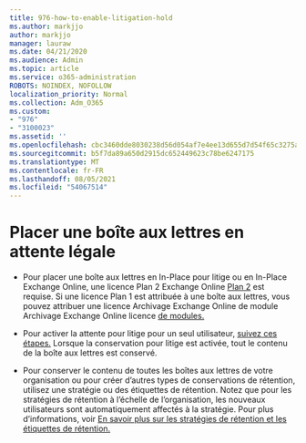```yaml
---
title: 976-how-to-enable-litigation-hold
ms.author: markjjo
author: markjjo
manager: lauraw
ms.date: 04/21/2020
ms.audience: Admin
ms.topic: article
ms.service: o365-administration
ROBOTS: NOINDEX, NOFOLLOW
localization_priority: Normal
ms.collection: Adm_O365
ms.custom:
- "976"
- "3100023"
ms.assetid: ''
ms.openlocfilehash: cbc3460dde8030238d56d054af7e4ee13d655d7d54f65c3275a73e899dd6f813
ms.sourcegitcommit: b5f7da89a650d2915dc652449623c78be6247175
ms.translationtype: MT
ms.contentlocale: fr-FR
ms.lasthandoff: 08/05/2021
ms.locfileid: "54067514"
---
```

# <a name="place-a-mailbox-on-legal-hold"></a>Placer une boîte aux lettres en attente légale

- Pour placer une boîte aux lettres en In-Place pour litige ou en In-Place Exchange Online, une licence Plan 2 Exchange Online [Plan 2](https://docs.microsoft.com/office365/servicedescriptions/office-365-platform-service-description/office-365-plan-options) est requise. Si une licence Plan 1 est attribuée à une boîte aux lettres, vous pouvez attribuer une licence Archivage Exchange Online de module Archivage Exchange Online licence [de modules.](https://docs.microsoft.com/office365/servicedescriptions/exchange-online-archiving-service-description)

- Pour activer la attente pour litige pour un seul utilisateur, [suivez ces étapes.](https://docs.microsoft.com/microsoft-365/compliance/create-a-litigation-hold) Lorsque la conservation pour litige est activée, tout le contenu de la boîte aux lettres est conservé.

- Pour conserver le contenu de toutes les boîtes aux lettres de votre organisation ou pour créer d’autres types de conservations de rétention, utilisez une stratégie ou des étiquettes de rétention. Notez que pour les stratégies de rétention à l’échelle de l’organisation, les nouveaux utilisateurs sont automatiquement affectés à la stratégie. Pour plus d’informations, voir [En savoir plus sur les stratégies de rétention et les étiquettes de rétention.](https://docs.microsoft.com/microsoft-365/compliance/retention-policies#applying-a-retention-policy-to-an-entire-organization-or-specific-locations) 
